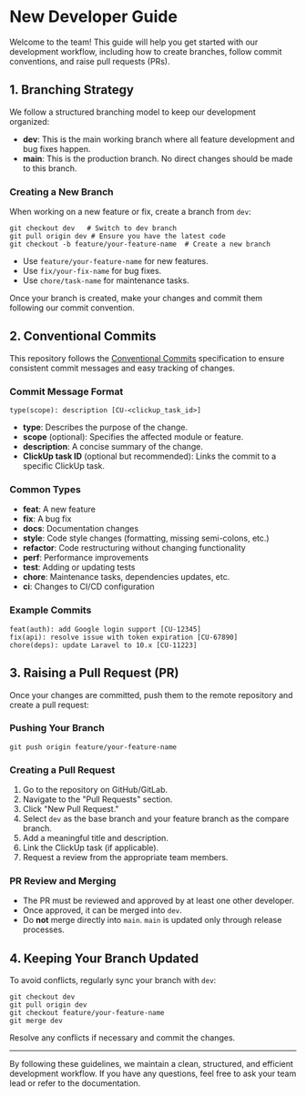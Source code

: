 # New Developer Guide

Welcome to the team! This guide will help you get started with our development workflow, including how to create branches, follow commit conventions, and raise pull requests (PRs).

## 1. Branching Strategy
We follow a structured branching model to keep our development organized:

- **dev**: This is the main working branch where all feature development and bug fixes happen.
- **main**: This is the production branch. No direct changes should be made to this branch.

### Creating a New Branch
When working on a new feature or fix, create a branch from `dev`:
```
git checkout dev   # Switch to dev branch
git pull origin dev # Ensure you have the latest code
git checkout -b feature/your-feature-name  # Create a new branch
```

- Use `feature/your-feature-name` for new features.
- Use `fix/your-fix-name` for bug fixes.
- Use `chore/task-name` for maintenance tasks.

Once your branch is created, make your changes and commit them following our commit convention.

## 2. Conventional Commits
This repository follows the [Conventional Commits](https://www.conventionalcommits.org/en/v1.0.0) specification to ensure consistent commit messages and easy tracking of changes.

### Commit Message Format
```
type(scope): description [CU-<clickup_task_id>]
```
- **type**: Describes the purpose of the change.
- **scope** (optional): Specifies the affected module or feature.
- **description**: A concise summary of the change.
- **ClickUp task ID** (optional but recommended): Links the commit to a specific ClickUp task.

### Common Types
- **feat**: A new feature  
- **fix**: A bug fix  
- **docs**: Documentation changes  
- **style**: Code style changes (formatting, missing semi-colons, etc.)  
- **refactor**: Code restructuring without changing functionality  
- **perf**: Performance improvements  
- **test**: Adding or updating tests  
- **chore**: Maintenance tasks, dependencies updates, etc.  
- **ci**: Changes to CI/CD configuration  

### Example Commits
```
feat(auth): add Google login support [CU-12345]
fix(api): resolve issue with token expiration [CU-67890]
chore(deps): update Laravel to 10.x [CU-11223]
```

## 3. Raising a Pull Request (PR)
Once your changes are committed, push them to the remote repository and create a pull request:

### Pushing Your Branch
```
git push origin feature/your-feature-name
```

### Creating a Pull Request
1. Go to the repository on GitHub/GitLab.
2. Navigate to the "Pull Requests" section.
3. Click "New Pull Request."
4. Select `dev` as the base branch and your feature branch as the compare branch.
5. Add a meaningful title and description.
6. Link the ClickUp task (if applicable).
7. Request a review from the appropriate team members.

### PR Review and Merging
- The PR must be reviewed and approved by at least one other developer.
- Once approved, it can be merged into `dev`.
- Do **not** merge directly into `main`. `main` is updated only through release processes.

## 4. Keeping Your Branch Updated
To avoid conflicts, regularly sync your branch with `dev`:
```
git checkout dev
git pull origin dev
git checkout feature/your-feature-name
git merge dev
```
Resolve any conflicts if necessary and commit the changes.

---

By following these guidelines, we maintain a clean, structured, and efficient development workflow. If you have any questions, feel free to ask your team lead or refer to the documentation.
